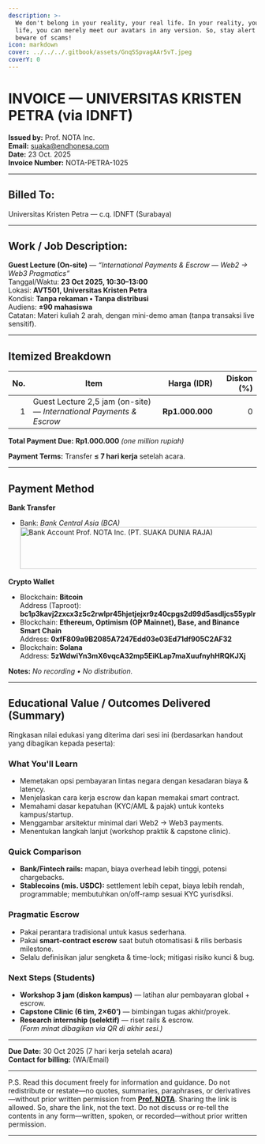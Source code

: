 ```yaml
---
description: >-
  We don't belong in your reality, your real life. In your reality, your real
  life, you can merely meet our avatars in any version. So, stay alert and
  beware of scams!
icon: markdown
cover: ../../../.gitbook/assets/GnqSSpvagAAr5vT.jpeg
coverY: 0
---
```


# INVOICE — UNIVERSITAS KRISTEN PETRA (via IDNFT)

**Issued by:** Prof. NOTA Inc.  
**Email:** <suaka@endhonesa.com>  
**Date:** 23 Oct. 2025  
**Invoice Number:** NOTA-PETRA-1025

---

## Billed To:
Universitas Kristen Petra — c.q. IDNFT (Surabaya)

---

## Work / Job Description:
**Guest Lecture (On-site)** — *“International Payments & Escrow — Web2 → Web3 Pragmatics”*  
Tanggal/Waktu: **23 Oct 2025, 10:30–13:00**  
Lokasi: **AVT501, Universitas Kristen Petra**  
Kondisi: **Tanpa rekaman • Tanpa distribusi**  
Audiens: **±90 mahasiswa**  
Catatan: Materi kuliah 2 arah, dengan mini-demo aman (tanpa transaksi live sensitif).

---

## Itemized Breakdown
| No. | Item | Harga (IDR) | Diskon (%) |
|---:|---|---:|---:|
| 1 | Guest Lecture 2,5 jam (on-site) — *International Payments & Escrow* | **Rp1.000.000** | 0 |

**Total Payment Due:** **Rp1.000.000** _(one million rupiah)_

**Payment Terms:** Transfer **≤ 7 hari kerja** setelah acara.

---

## Payment Method
**Bank Transfer**  
- Bank: _Bank Central Asia (BCA)_  
  <img width="571" height="85" alt="Bank Account Prof. NOTA Inc. (PT. SUAKA DUNIA RAJA)" src="https://github.com/user-attachments/assets/04011373-8009-4970-8670-d19944ef8d87" />

**Crypto Wallet**  
- Blockchain: **Bitcoin**  
  Address (Taproot): **bc1p3kavj2zxcx3z5c2rwlpr45hjetjejxr9z40cpgs2d99d5asdljcs55yplr**
- Blockchain: **Ethereum, Optimism (OP Mainnet), Base, and Binance Smart Chain**  
  Address: **0xfF809a9B2085A7247Edd03e03Ed71df905C2AF32**
- Blockchain: **Solana**  
  Address: **5zWdwiYn3mX6vqcA32mp5EiKLap7maXuufnyhHRQKJXj**

**Notes:** *No recording • No distribution.*

---

## Educational Value / Outcomes Delivered (Summary)
Ringkasan nilai edukasi yang diterima dari sesi ini (berdasarkan handout yang dibagikan kepada peserta):

### What You'll Learn
- Memetakan opsi pembayaran lintas negara dengan kesadaran biaya & latency.  
- Menjelaskan cara kerja escrow dan kapan memakai smart contract.  
- Memahami dasar kepatuhan (KYC/AML & pajak) untuk konteks kampus/startup.  
- Menggambar arsitektur minimal dari Web2 → Web3 payments.  
- Menentukan langkah lanjut (workshop praktik & capstone clinic).

### Quick Comparison
- **Bank/Fintech rails:** mapan, biaya overhead lebih tinggi, potensi chargebacks.  
- **Stablecoins (mis. USDC):** settlement lebih cepat, biaya lebih rendah, programmable; membutuhkan on/off-ramp sesuai KYC yurisdiksi.

### Pragmatic Escrow
- Pakai perantara tradisional untuk kasus sederhana.  
- Pakai **smart-contract escrow** saat butuh otomatisasi & rilis berbasis milestone.  
- Selalu definisikan jalur sengketa & time-lock; mitigasi risiko kunci & bug.

### Next Steps (Students)
- **Workshop 3 jam (diskon kampus)** — latihan alur pembayaran global + escrow.  
- **Capstone Clinic (6 tim, 2×60’)** — bimbingan tugas akhir/proyek.  
- **Research internship (selektif)** — riset rails & escrow.  
*(Form minat dibagikan via QR di akhir sesi.)*

---

**Due Date:** 30 Oct 2025 (7 hari kerja setelah acara)  
**Contact for billing:** (WA/Email)

---

P.S. Read this document freely for information and guidance. Do not redistribute or restate—no quotes, summaries, paraphrases, or derivatives—without prior written permission from [**Prof. NOTA**](https://nota.endhonesa.com/). Sharing the link is allowed. So, share the link, not the text. Do not discuss or re-tell the contents in any form—written, spoken, or recorded—without prior written permission.

---
